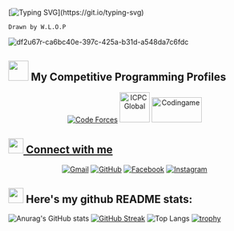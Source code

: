 
[![Typing SVG](https://readme-typing-svg.herokuapp.com?font=Architects+Daughter&color=7AF79A&size=30&lines=Hey!+I+am+Tran+Duc+Huy!;May+I+help+you+?;)](https://git.io/typing-svg)
```
Drawn by W.L.O.P
```
![df2u67r-ca6bc40e-397c-425a-b31d-a548da7c6fdc](https://user-images.githubusercontent.com/95224307/164258146-494cb75a-50ba-4076-ae33-8228ce9b6159.jpg)
## <img src="https://user-images.githubusercontent.com/63050133/156775623-d7ba7abb-a29f-43fc-b910-334027773a97.png" width=40> My Competitive Programming Profiles

<p align="center">
  <a href="https://codeforces.com/profile/huy31"><img src="https://img.icons8.com/external-tal-revivo-shadow-tal-revivo/50/000000/external-codeforces-programming-competitions-and-contests-programming-community-logo-shadow-tal-revivo.png" alt="Code Forces "/></a>
<!-- 	<a href="https://leetcode.com/7oSkaa/"><img src="https://img.icons8.com/external-tal-revivo-shadow-tal-revivo/50/000000/external-level-up-your-coding-skills-and-quickly-land-a-job-logo-shadow-tal-revivo.png" alt="LeetCode"/></a> -->
<!-- 	<a href="https://atcoder.jp/users/ahmed_7oSkaa"><img src="https://i.ibb.co/Q9WSjDB/logo.png" alt="AtCoder" width = 60px/></a>
	<a href="https://www.codechef.com/users/ahmed_7oskaa"><img src="https://img.icons8.com/color/50/000000/codechef.png" alt="Code Chef"/></a> -->
	<a href="https://icpc.global/ICPCID/DO3D9RLNRDX8"><img src="https://i.ibb.co/6J0r7rW/Daco-5610880.png" alt="ICPC Global " width = 60px /></a>     
	<a href="https://www.codingame.com/profile/5e6735a82777629ff35694061c1100d71626384" ><img src="https://i.ibb.co/1MRppTC/codingame-1.png" alt="Codingame" width="100" height="50">
</p>
  
## <img src="https://media.giphy.com/media/iY8CRBdQXODJSCERIr/giphy.gif" width="30px"> Connect with me
<p align="center">
	<a href="mailto:ahmed.huy52670@gmail.com"><img img src="https://img.shields.io/badge/gmail-%23EA4335.svg?style=plastic&logo=gmail&logoColor=white" alt="Gmail"/></a>
	<a href="https://github.com/duchuys31"><img src="https://img.shields.io/badge/github-%23181717.svg?style=plastic&logo=github&logoColor=white" alt="GitHub"/></a>
<!-- 	<a href="https://wa.me/0201208822340"><img src="https://img.shields.io/badge/whatsapp-%2325D366.svg?style=plastic&logo=whatsapp&logoColor=white" alt="Whatsapp"/></a>
	<a href="https://www.linkedin.com/in/7oskaa/"><img src="https://img.shields.io/badge/linkedin-%230A66C2.svg?style=plastic&logo=linkedin&logoColor=white" alt="LinkedIn"/></a> -->
	<a href="https://www.facebook.com/tf.huy2839/"><img src="https://img.shields.io/badge/facebook-%231877F2.svg?style=plastic&logo=facebook&logoColor=white" alt="Facebook"/></a>
	<a href="https://www.instagram.com/huytt28/"><img src="https://img.shields.io/badge/instagram-%23E4405F.svg?style=plastic&logo=instagram&logoColor=white" alt="Instagram"/></a>
<!-- 	<a href="https://msng.link/o/?ahmed.7oskaa=sc"><img src="https://img.shields.io/badge/snapchat-%23FFFC00.svg?style=plastic&logo=snapchat&logoColor=black" alt="Snap Chat"/></a> -->
</p>

<!-- ## 🛠️ My Skills
### 👉 Programming languages

<p align="center"> 
  &emsp; 
  <a href="https://www.cprogramming.com/" target="_blank"> 
    <img alt="C" src="https://img.shields.io/badge/C%20-%232370ED.svg?style=plastic&logo=c&logoColor=white">
  </a> 
  &emsp;
  <a href="https://www.w3schools.com/cpp/" target="_blank"> 
    <img alt="C++" src="https://img.shields.io/badge/C++%20-%2300599C.svg?style=plastic&logo=c%2B%2B&logoColor=white">
  </a> 
  &emsp;
  <a href="https://developer.mozilla.org/en-US/docs/Web/JavaScript" target="_blank"> 
     <img alt="JavaScript" src="https://img.shields.io/badge/JavaScript%20-%23F7DF1E.svg?style=plastic&logo=javascript&logoColor=black">
   </a>
  &emsp;
  <a href="https://www.java.com" target="_blank"> 
    <img alt="Java" src="https://img.shields.io/badge/Java-%23007396.svg?style=plastic&logo=java&logoColor=white">
  </a>
  &emsp;
   <a href="https://www.python.org" target="_blank">
    <img alt="Python" src="https://img.shields.io/badge/Python%20-%2314354C.svg?style=plastic&logo=python&logoColor=white">
  </a>
</p>

### 👉 IDEs
 
<p align="center">
  &emsp;
    <a href="#"><img alt="Visual Studio Code" src="https://img.shields.io/badge/Visual%20Studio%20Code-0078d7.svg?style=plastic&logo=visual-studio-code&logoColor=white"></a>
 -->
<!-- ## -->
## <img src="https://media.giphy.com/media/iY8CRBdQXODJSCERIr/giphy.gif" width="30px"> Here's my github README stats:
<!-- ![AvidCoder101 GitHub stats](https://github-readme-stats.vercel.app/api?username=AvidCoder101&show_icons=true&theme=radical)  -->
<!-- [![trophy](https://github-profile-trophy.vercel.app/?username=AvidCoder101)](https://github.com/ryo-ma/github-profile-trophy) -->
![Anurag's GitHub stats](https://github-readme-stats.vercel.app/api?username=duchuys31&show_icons=true&theme=radical)
[![GitHub Streak](https://github-readme-streak-stats.herokuapp.com/?user=duchuys31&theme=radical)](https://git.io/streak-stats) 
![Top Langs](https://github-readme-stats.vercel.app/api/top-langs/?username=duchuys31&langs_count=10&theme=radical)
[![trophy](https://github-profile-trophy.vercel.app/?username=duchuys31)](https://github.com/ryo-ma/github-profile-trophy)

